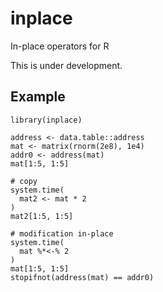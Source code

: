 # inplace

In-place operators for R

This is under development.

## Example

```{r}
library(inplace)

address <- data.table::address
mat <- matrix(rnorm(2e8), 1e4)
addr0 <- address(mat)
mat[1:5, 1:5]

# copy
system.time(
  mat2 <- mat * 2
)
mat2[1:5, 1:5]

# modification in-place
system.time(
  mat %*<-% 2
)
mat[1:5, 1:5]
stopifnot(address(mat) == addr0)
```